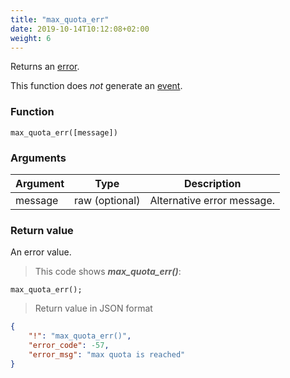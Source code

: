 ```yaml
---
title: "max_quota_err"
date: 2019-10-14T10:12:08+02:00
weight: 6
---
```


Returns an [error](../../data-types/error-type).

This function does *not* generate an [event](../../events).

### Function
`max_quota_err([message])`

### Arguments
Argument | Type | Description
-------- | ---- | -----------
message | raw (optional) | Alternative error message.

### Return value
An error value.

> This code shows ***max_quota_err()***:

```thingsdb,json_response
max_quota_err();
```

> Return value in JSON format

```json
{
    "!": "max_quota_err()",
    "error_code": -57,
    "error_msg": "max quota is reached"
}
```
